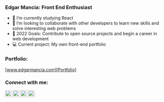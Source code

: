 ### Edgar Mancia: Front End Enthusiast

- 🌱 I’m currently studying React
- 🙌 I’m looking to collaborate with other developers to learn new skills and solve interesting web problems
- 🥅 2022 Goals: Contribute to open source projects and begin a career in web development
- 💻 Current project: My own front-end portfolio 

### Portfolio: 
[www.edgarmancia.com][Portfolio]

### Connect with me:

[<img align="left" alt="Edgar Mancia | LinkedIn" width="22px" src="https://img.icons8.com/material-outlined/24/000000/linkedin--v1.png" />][LinkedIn]
[<img align="left" alt="Edgar Mancia | Leetcode" width="22px" src="https://img.icons8.com/external-tal-revivo-shadow-tal-revivo/24/000000/external-level-up-your-coding-skills-and-quickly-land-a-job-logo-shadow-tal-revivo.png" />][Leetcode]
[<img align="left" alt="Edgar Mancia | Codepen" width="22px" src="https://img.icons8.com/windows/32/000000/codepen.png" />][Codepen]
[<img align="left" alt="Edgar Mancia | Instagram" width="22px" src="https://img.icons8.com/material-outlined/24/000000/instagram-new--v1.png" />][Instagram]


<br />

[Portfolio]: http://www.edgarmancia.com/
[LinkedIn]: https://www.linkedin.com/in/edgarmancia/
[Leetcode]: https://leetcode.com/eddiemm/
[Codepen]: https://codepen.io/eddiemm
[Instagram]: https://www.instagram.com/eddiemm_/

